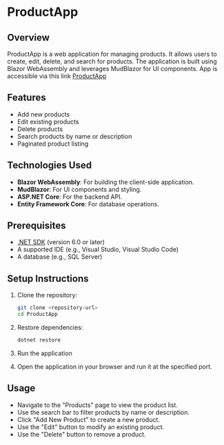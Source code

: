# ProductApp

## Overview
ProductApp is a web application for managing products. It allows users to create, edit, delete, and search for products. The application is built using Blazor WebAssembly and leverages MudBlazor for UI components. App is accessible via this link 
[ProductApp](https://67f56315a59b0b09e83a3c38--funny-baklava-91f440.netlify.app/)


## Features
- Add new products
- Edit existing products
- Delete products
- Search products by name or description
- Paginated product listing

## Technologies Used
- **Blazor WebAssembly**: For building the client-side application.
- **MudBlazor**: For UI components and styling.
- **ASP.NET Core**: For the backend API.
- **Entity Framework Core**: For database operations.

## Prerequisites
- [.NET SDK](https://dotnet.microsoft.com/download) (version 6.0 or later)
- A supported IDE (e.g., Visual Studio, Visual Studio Code)
- A database (e.g., SQL Server)

## Setup Instructions
1. Clone the repository:
   ```bash
   git clone <repository-url>
   cd ProductApp
   ```

2. Restore dependencies:
   ```bash
   dotnet restore
   ```

4. Run the application

5. Open the application in your browser and run it at the specified port.

## Usage
- Navigate to the "Products" page to view the product list.
- Use the search bar to filter products by name or description.
- Click "Add New Product" to create a new product.
- Use the "Edit" button to modify an existing product.
- Use the "Delete" button to remove a product.

